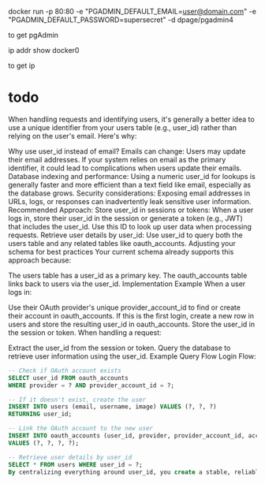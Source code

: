 docker run -p 80:80 -e "PGADMIN_DEFAULT_EMAIL=user@domain.com" -e "PGADMIN_DEFAULT_PASSWORD=supersecret" -d dpage/pgadmin4

to get pgAdmin

ip addr show docker0

to get ip


# todo
When handling requests and identifying users, it's generally a better idea to use a unique identifier from your users table (e.g., user_id) rather than relying on the user's email. Here's why:

Why use user_id instead of email?
Emails can change: Users may update their email addresses. If your system relies on email as the primary identifier, it could lead to complications when users update their emails.
Database indexing and performance: Using a numeric user_id for lookups is generally faster and more efficient than a text field like email, especially as the database grows.
Security considerations: Exposing email addresses in URLs, logs, or responses can inadvertently leak sensitive user information.
Recommended Approach:
Store user_id in sessions or tokens: When a user logs in, store their user_id in the session or generate a token (e.g., JWT) that includes the user_id. Use this ID to look up user data when processing requests.
Retrieve user details by user_id: Use user_id to query both the users table and any related tables like oauth_accounts.
Adjusting your schema for best practices
Your current schema already supports this approach because:

The users table has a user_id as a primary key.
The oauth_accounts table links back to users via the user_id.
Implementation Example
When a user logs in:

Use their OAuth provider's unique provider_account_id to find or create their account in oauth_accounts.
If this is the first login, create a new row in users and store the resulting user_id in oauth_accounts.
Store the user_id in the session or token.
When handling a request:

Extract the user_id from the session or token.
Query the database to retrieve user information using the user_id.
Example Query Flow
Login Flow:

```sql
-- Check if OAuth account exists
SELECT user_id FROM oauth_accounts 
WHERE provider = ? AND provider_account_id = ?;

-- If it doesn't exist, create the user
INSERT INTO users (email, username, image) VALUES (?, ?, ?)
RETURNING user_id;

-- Link the OAuth account to the new user
INSERT INTO oauth_accounts (user_id, provider, provider_account_id, access_token) 
VALUES (?, ?, ?, ?);
```

```sql
-- Retrieve user details by user_id
SELECT * FROM users WHERE user_id = ?;
By centralizing everything around user_id, you create a stable, reliable identifier for users across your system.```